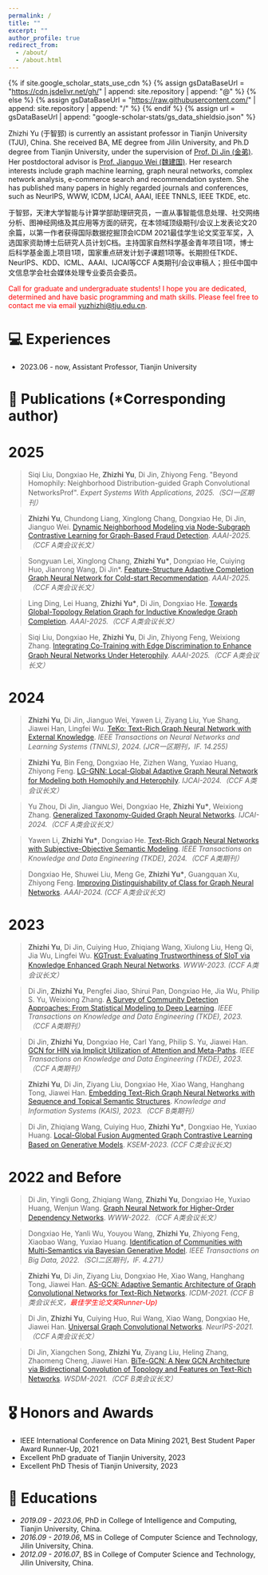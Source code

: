```yaml
---
permalink: /
title: ""
excerpt: ""
author_profile: true
redirect_from: 
  - /about/
  - /about.html
---
```


{% if site.google_scholar_stats_use_cdn %}
{% assign gsDataBaseUrl = "https://cdn.jsdelivr.net/gh/" | append: site.repository | append: "@" %}
{% else %}
{% assign gsDataBaseUrl = "https://raw.githubusercontent.com/" | append: site.repository | append: "/" %}
{% endif %}
{% assign url = gsDataBaseUrl | append: "google-scholar-stats/gs_data_shieldsio.json" %}

<span class='anchor' id='about-me'></span>

Zhizhi Yu (于智郅) is currently an assistant professor in Tianjin University (TJU), China. She received BA, ME degree from Jilin University, and Ph.D degree from Tianjin University, under the supervision of [Prof. Di Jin (金弟)](https://cic.tju.edu.cn/faculty/jindi/index.htm). Her postdoctoral advisor is [Prof. Jianguo Wei (魏建国)](https://cic.tju.edu.cn/faculty/weijianguo/index.html). Her research interests include graph machine learning, graph neural networks, complex network analysis, e-commerce search and recommendation system. She has published many papers in highly regarded journals and conferences, such as NeurIPS, WWW, ICDM, IJCAI, AAAI, IEEE TNNLS, IEEE TKDE, etc.

于智郅，天津大学智能与计算学部助理研究员，一直从事智能信息处理、社交网络分析、图神经网络及其应用等方面的研究，在本领域顶级期刊/会议上发表论文20余篇，以第一作者获得国际数据挖掘顶会ICDM 2021最佳学生论文奖亚军奖，入选国家资助博士后研究人员计划C档。主持国家自然科学基金青年项目1项，博士后科学基金面上项目1项，国家重点研发计划子课题1项等。长期担任TKDE、NeurIPS、KDD、ICML、AAAI、IJCAI等CCF A类期刊/会议审稿人；担任中国中文信息学会社会媒体处理专业委员会委员。

<font color ="red"> Call for graduate and undergraduate students! I hope you are dedicated, determined and have basic programming and math skills. Please feel free to contact me via email yuzhizhi@tju.edu.cn.</font>

# 💻 Experiences
- 2023.06 - now, Assistant Professor, Tianjin University

# 📝 Publications (*Corresponding author)
# 2025
<div class="testimonial">
              <blockquote>
                <p>
		Siqi Liu, Dongxiao He, <b>Zhizhi Yu</b>, Di Jin, Zhiyong Feng. 
			"Beyond Homophily: Neighborhood Distribution-guided Graph Convolutional NetworksProf".
			<i>Expert Systems With Applications, 2025.（SCI一区期刊）</i>
                </p>
              </blockquote>
            </div>

<div class="testimonial">
              <blockquote>
                <p>
	           <b>Zhizhi Yu</b>, Chundong Liang, Xinglong Chang, Dongxiao He, Di Jin, Jianguo Wei. 
			<a href="https://ojs.aaai.org/index.php/AAAI/article/view/33431">Dynamic Neighborhood Modeling via Node-Subgraph Contrastive Learning for Graph-Based Fraud Detection</a>.
			<i>AAAI-2025.（CCF A类会议长文）</i>
                </p>
              </blockquote>
            </div>

<div class="testimonial">
              <blockquote>
                <p>
	           Songyuan Lei, Xinglong Chang, <b>Zhizhi Yu*</b>, Dongxiao He, Cuiying Huo, Jianrong Wang, Di Jin*. <a href="https://ojs.aaai.org/index.php/AAAI/article/view/33309">Feature-Structure Adaptive Completion Graph Neural Network for Cold-start Recommendation</a>.
			<i>AAAI-2025.（CCF A类会议长文）</i>
                </p>
              </blockquote>
            </div>
	    
<div class="testimonial">
              <blockquote>
                <p>
		Ling Ding, Lei Huang, <b>Zhizhi Yu*</b>, Di Jin, Dongxiao He. <a href="https://ojs.aaai.org/index.php/AAAI/article/view/33260">Towards Global-Topology Relation Graph for Inductive Knowledge Graph Completion</a>. <i>AAAI-2025.（CCF A类会议长文）</i>
                </p>
              </blockquote>
            </div>

<div class="testimonial">
              <blockquote>
                <p>
	           Siqi Liu, Dongxiao He, <b>Zhizhi Yu</b>, Di Jin, Zhiyong Feng, Weixiong Zhang. 
			<a href="https://ojs.aaai.org/index.php/AAAI/article/view/34087">Integrating Co-Training with Edge Discrimination to Enhance Graph Neural Networks Under Heterophily</a>.
			<i>AAAI-2025.（CCF A类会议长文）</i>
                </p>
              </blockquote>
            </div>

# 2024
<div class="testimonial">
              <blockquote>
                <p>
	          <b>Zhizhi Yu</b>, Di Jin, Jianguo Wei, Yawen Li, Ziyang Liu, Yue Shang, Jiawei Han, Lingfei Wu. <a href="https://ieeexplore.ieee.org/document/10475504">TeKo: Text-Rich Graph Neural Network with External Knowledge</a>.
			<i>IEEE Transactions on Neural Networks and Learning Systems (TNNLS), 2024. (JCR一区期刊，IF. 14.255)</i>
                </p>
              </blockquote>
            </div>
	    
<div class="testimonial">
              <blockquote>
                <p>
	           <b>Zhizhi Yu</b>, Bin Feng, Dongxiao He, Zizhen Wang, Yuxiao Huang, Zhiyong Feng. <a href="https://www.ijcai.org/proceedings/2024/278">LG-GNN: Local-Global Adaptive Graph Neural Network for Modeling both Homophily and Heterophily</a>.
			<i>IJCAI-2024.（CCF A类会议长文）</i>
                </p>
              </blockquote>
            </div>
		  
<div class="testimonial">
              <blockquote>
                <p>
		Yu Zhou, Di Jin, Jianguo Wei, Dongxiao He, <b>Zhizhi Yu*</b>, Weixiong Zhang. <a href="https://www.ijcai.org/proceedings/2024/289">Generalized Taxonomy-Guided Graph Neural Networks</a>. <i>IJCAI-2024.（CCF A类会议长文）</i>
                </p>
              </blockquote>
            </div>

		  
<div class="testimonial">
              <blockquote>
                <p>
	           Yawen Li, <b>Zhizhi Yu*</b>, Dongxiao He. <a href="https://ieeexplore.ieee.org/document/10475504">Text-Rich Graph Neural Networks with Subjective-Objective Semantic Modeling</a>.
			<i>IEEE Transactions on Knowledge and Data Engineering (TKDE), 2024.（CCF A类期刊）</i>
                </p>
              </blockquote>
            </div>

<div class="testimonial">
              <blockquote>
                <p>
	           Dongxiao He, Shuwei Liu, Meng Ge, <b>Zhizhi Yu*</b>, Guangquan Xu, Zhiyong Feng. <a href="https://ojs.aaai.org/index.php/AAAI/article/view/29126">Improving Distinguishability of Class for Graph Neural Networks</a>.
			<i>AAAI-2024. (CCF A类会议长文)</i>
                </p>
              </blockquote>
            </div>

# 2023		  
<div class="testimonial">
              <blockquote>
                <p>
		  <b>Zhizhi Yu</b>, Di Jin, Cuiying Huo, Zhiqiang Wang, Xiulong Liu, Heng Qi, Jia Wu, Lingfei Wu. <a href="https://dl.acm.org/doi/10.1145/3543507.3583549">KGTrust: Evaluating Trustworthiness of SIoT via Knowledge Enhanced Graph Neural Networks</a>.
			<i>WWW-2023. (CCF A类会议长文）</i>
                </p>
              </blockquote>
            </div>

<div class="testimonial">
              <blockquote>
                <p>
		  Di Jin, <b>Zhizhi Yu</b>, Pengfei Jiao, Shirui Pan, Dongxiao He, Jia Wu, Philip S. Yu, Weixiong Zhang. <a href="https://ieeexplore.ieee.org/document/9511798">A Survey of Community Detection Approaches: From Statistical Modeling to Deep Learning</a>.
			<i>IEEE Transactions on Knowledge and Data Engineering (TKDE), 2023.（CCF A类期刊）</i>	
                </p>
              </blockquote>
            </div>

<div class="testimonial">
              <blockquote>
                <p>
		Di Jin, <b>Zhizhi Yu</b>, Dongxiao He, Carl Yang, Philip S. Yu, Jiawei Han. <a href="https://ieeexplore.ieee.org/document/9627584">GCN for HIN via Implicit Utilization of Attention and Meta-Paths</a>.
		<i>IEEE Transactions on Knowledge and Data Engineering (TKDE), 2023.（CCF A类期刊）</i>
                </p>
              </blockquote>
            </div>

<div class="testimonial">
              <blockquote>
                <p>
		 <b>Zhizhi Yu</b>, Di Jin, Ziyang Liu, Dongxiao He, Xiao Wang, Hanghang Tong, Jiawei Han. <a href="https://link.springer.com/article/10.1007/s10115-022-01768-4">Embedding Text-Rich Graph Neural Networks with Sequence and Topical Semantic Structures</a>.
			<i>Knowledge and Information Systems (KAIS), 2023.（CCF B类期刊）</i>
                </p>
              </blockquote>
            </div>

<div class="testimonial">
              <blockquote>
                <p>
	           Di Jin, Zhiqiang Wang, Cuiying Huo, <b>Zhizhi Yu*</b>, Dongxiao He, Yuxiao Huang. <a href="https://link.springer.com/chapter/10.1007/978-3-031-40292-0_6">Local-Global Fusion Augmented Graph Contrastive Learning Based on Generative Models</a>.
			<i>KSEM-2023. (CCF C类会议长文)</i>
                </p>
              </blockquote>
            </div>
	    
# 2022 and Before
<div class="testimonial">
              <blockquote>
                <p>
			Di Jin, Yingli Gong, Zhiqiang Wang, <b>Zhizhi Yu</b>, Dongxiao He, Yuxiao Huang, Wenjun Wang. <a href="https://dl.acm.org/doi/10.1145/3485447.3512161">Graph Neural Network for Higher-Order Dependency Networks</a>.
			<i>WWW-2022.（CCF A类会议长文）</i>
                </p>
              </blockquote>
            </div>

<div class="testimonial">
              <blockquote>
                <p>
		Dongxiao He, Yanli Wu, Youyou Wang, <b>Zhizhi Yu</b>, Zhiyong Feng, Xiaobao Wang, Yuxiao Huang. <a href="https://ieeexplore.ieee.org/document/9632396">Identification of Communities with Multi-Semantics via Bayesian Generative Model</a>.
			<i>IEEE Transactions on Big Data, 2022.（SCI二区期刊，IF. 4.271）</i>
                </p>
              </blockquote>
            </div>
		  
<div class="testimonial">
              <blockquote>
                <p>
		  <b>Zhizhi Yu</b>, Di Jin, Ziyang Liu, Dongxiao He, Xiao Wang, Hanghang Tong, Jiawei Han. <a href="https://ieeexplore.ieee.org/document/9679149">AS-GCN: Adaptive Semantic Architecture of Graph Convolutional Networks for Text-Rich Networks</a>.        
                  <i>ICDM-2021. (CCF B类会议长文，<span style="color: red"
                  >最佳学生论文奖Runner-Up)</span></i>
                </p>
              </blockquote>
            </div>
		  
<div class="testimonial">
              <blockquote>
                <p>
		Di Jin, <b>Zhizhi Yu</b>, Cuiying Huo, Rui Wang, Xiao Wang, Dongxiao He, Jiawei Han. <a href="https://proceedings.neurips.cc/paper/2021/hash/5857d68cd9280bc98d079fa912fd6740-Abstract.html">Universal Graph Convolutional Networks</a>.        
		<i>NeurIPS-2021.（CCF A类会议长文）</i>
                </p>
              </blockquote>
            </div>

<div class="testimonial">
              <blockquote>
                <p>
			Di Jin, Xiangchen Song, <b>Zhizhi Yu</b>, Ziyang Liu, Heling Zhang, Zhaomeng Cheng, Jiawei Han. <a href="https://dl.acm.org/doi/10.1145/3437963.3441774">BiTe-GCN: A New GCN Architecture via Bidirectional Convolution of Topology and Features on Text-Rich Networks</a>.      
			<i>WSDM-2021.（CCF B类会议长文）</i>
                </p>
              </blockquote>
            </div>


<!--             <div class="testimonial">
              <blockquote>
                <p>
                  Jiaxu He, Cheng Gong, Longbiao Wang, Di Jin,
                  <b>Xiaobao Wang</b>, Junhai Xu, Jianwu Dang. "Improve
                  emotional speech synthesis quality by learning explicit and
                  implicit representations with semi-supervised training".
                  <i>INTERSPEECH, 2022. (CCF C类会议长文)</i>
                </p>
                <small>
                  <a target="_blank" href="./paper/interspeech2022.pdf">PDF</a>
                  &nbsp;&nbsp;
                </small>
              </blockquote>
            </div> -->

# 🎖 Honors and Awards
- IEEE International Conference on Data Mining 2021, Best Student Paper Award Runner-Up, 2021
- Excellent PhD graduate of Tianjin University, 2023
- Excellent PhD Thesis of Tianjin University, 2023

# 📖 Educations
- *2019.09 - 2023.06*, PhD in College of Intelligence and Computing, Tianjin University, China. 
- *2016.09 - 2019.06*, MS in College of Computer Science and Technology, Jilin University, China.
- *2012.09 - 2016.07*, BS in College of Computer Science and Technology, Jilin University, China. 


